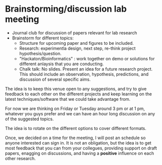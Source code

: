 # Brainstorming/discussion lab meeting

* Journal club for discussion of papers relevant for lab research
* Brainstorm for different topics:
	*  Structure for upcoming paper and figures to be included.
	*  Research: experimentla design, next step, re-think project hypothesis/question.
	*  "Hackaton/Bioinformatics" : work together on demo or solutions for different anlaysis that you are conducting.
	*  Chalk talk: No slides. Present an idea for a future research project. This should include an observation, hypothesis, predictions, and discussion of several specific aims.

The idea is to keep this venue open to any suggestions, and try to give feedback to each other on the different projects and keep learning on the latest techniques/software that we could take advantage from.

For now we are thinking on Friday or Tuesday around 3 pm or at 1 pm, whatever you guys prefer and we can have an hour long discussion on any of the suggested topics.

The idea is to rotate on the different options to cover different formats.

Once, we decided on a time for the meeting, I will post an schedule so anyone interested can sign in.  It is not an obligation, but the idea is to get most feedback that you can from your collegues, providing support on draft papers, enagging on discussions, and having a __positive__ influence on each other research.